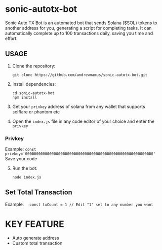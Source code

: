 # sonic-autotx-bot

Sonic Auto TX Bot is an automated bot that sends Solana ($SOL) tokens to another address for you, generating a script for completing tasks. It can automatically complete up to 100 transactions daily, saving you time and effort.

## USAGE

1. Clone the repository:
    ```
    git clone https://github.com/andrewmamus/sonic-autotx-bot.git
    ```
2. Install dependencies:
    ```
    cd sonic-autotx-bot
    npm install
    ```
3. Get your `privkey` address of solana from any wallet that supports solflare or phantom etc

4.  Open the `index.js` file in any code editor of your choice and enter the `privkey`

### Privkey

Example: `const privkey='0000000000000000000000000000000000000000000000000000000000'`
Save your code

5. Run the bot:
    ```
    node index.js
    ```


## Set Total Transaction

Example:
`   const txCount = 1 // Edit "1" set to any number you want
  `

# KEY FEATURE

-   Auto generate address
-   Custom total transaction
